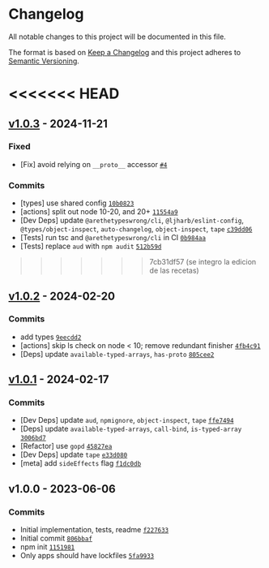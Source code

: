 # Changelog

All notable changes to this project will be documented in this file.

The format is based on [Keep a Changelog](https://keepachangelog.com/en/1.0.0/)
and this project adheres to [Semantic Versioning](https://semver.org/spec/v2.0.0.html).

<<<<<<< HEAD
=======
## [v1.0.3](https://github.com/inspect-js/typed-array-byte-offset/compare/v1.0.2...v1.0.3) - 2024-11-21

### Fixed

- [Fix] avoid relying on `__proto__` accessor [`#4`](https://github.com/inspect-js/typed-array-byte-offset/issues/4)

### Commits

- [types] use shared config [`10b0823`](https://github.com/inspect-js/typed-array-byte-offset/commit/10b0823ecc13b95920cfa8f27fe61af5678fb67b)
- [actions] split out node 10-20, and 20+ [`11554a9`](https://github.com/inspect-js/typed-array-byte-offset/commit/11554a96ca11b85c7ad87118e1d811bfde2b9f32)
- [Dev Deps] update `@arethetypeswrong/cli`, `@ljharb/eslint-config`, `@types/object-inspect`, `auto-changelog`, `object-inspect`, `tape` [`c39dd06`](https://github.com/inspect-js/typed-array-byte-offset/commit/c39dd06d2868a724463722ff2f416b5c41171140)
- [Tests] run tsc and `@arethetypeswrong/cli` in CI [`0b984aa`](https://github.com/inspect-js/typed-array-byte-offset/commit/0b984aa64c86f4bcb476b716cdd16d67c39b68ca)
- [Tests] replace `aud` with `npm audit` [`512b59d`](https://github.com/inspect-js/typed-array-byte-offset/commit/512b59df0e567592282795bfec331193d828f2fc)

>>>>>>> 7cb31df57 (se integro la edicion de las recetas)
## [v1.0.2](https://github.com/inspect-js/typed-array-byte-offset/compare/v1.0.1...v1.0.2) - 2024-02-20

### Commits

- add types [`9eecdd2`](https://github.com/inspect-js/typed-array-byte-offset/commit/9eecdd245b089610d6ad49ef63c9df2b58c3e8a6)
- [actions] skip ls check on node &lt; 10; remove redundant finisher [`4fb4c91`](https://github.com/inspect-js/typed-array-byte-offset/commit/4fb4c912f5eb8034f4e3705b30f3f7dcc7080039)
- [Deps] update `available-typed-arrays`, `has-proto` [`805cee2`](https://github.com/inspect-js/typed-array-byte-offset/commit/805cee207d73e12d526ff23d2c161f38283a1ed9)

## [v1.0.1](https://github.com/inspect-js/typed-array-byte-offset/compare/v1.0.0...v1.0.1) - 2024-02-17

### Commits

- [Dev Deps] update `aud`, `npmignore`, `object-inspect`, `tape` [`ffe7494`](https://github.com/inspect-js/typed-array-byte-offset/commit/ffe7494826fbb6d6bd11c40e03619b12a4ec2266)
- [Deps] update `available-typed-arrays`, `call-bind`, `is-typed-array` [`3006bd7`](https://github.com/inspect-js/typed-array-byte-offset/commit/3006bd7e343d191093802473277801d12bfdc7b2)
- [Refactor] use `gopd` [`45827ea`](https://github.com/inspect-js/typed-array-byte-offset/commit/45827ea7d9709cb1b3a9f2313eed76b71052b9c5)
- [Dev Deps] update `tape` [`e33d080`](https://github.com/inspect-js/typed-array-byte-offset/commit/e33d080ef6488b5f15afe1078a9e5711d9656538)
- [meta] add `sideEffects` flag [`f1dc0db`](https://github.com/inspect-js/typed-array-byte-offset/commit/f1dc0db73c1c4b93c15076602a3e30353878312c)

## v1.0.0 - 2023-06-06

### Commits

- Initial implementation, tests, readme [`f227633`](https://github.com/inspect-js/typed-array-byte-offset/commit/f2276337a907bdfe9725af1b36c3109e76f2430d)
- Initial commit [`806bbaf`](https://github.com/inspect-js/typed-array-byte-offset/commit/806bbaf81e0267aebce5ae68cbf138718513642a)
- npm init [`1151981`](https://github.com/inspect-js/typed-array-byte-offset/commit/1151981427eb1fddab8599d36e6afea50a78293f)
- Only apps should have lockfiles [`5fa9933`](https://github.com/inspect-js/typed-array-byte-offset/commit/5fa9933275f10bdb9e8a175cc70a8228d4811642)
